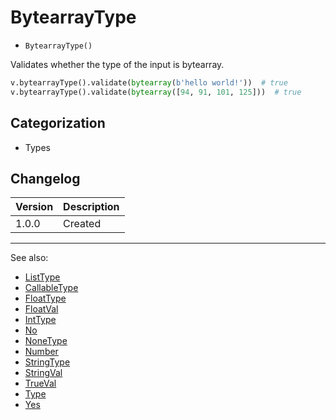 # BytearrayType

- `BytearrayType()`

Validates whether the type of the input is bytearray.

```python
v.bytearrayType().validate(bytearray(b'hello world!'))  # true
v.bytearrayType().validate(bytearray([94, 91, 101, 125]))  # true
```

## Categorization

- Types

## Changelog

Version | Description
--------|-------------
  1.0.0 | Created

***
See also:

- [ListType](ListType.md)
- [CallableType](CallableType.md)
- [FloatType](FloatType.md)
- [FloatVal](FloatVal.md)
- [IntType](IntType.md)
- [No](No.md)
- [NoneType](NoneType.md)
- [Number](Number.md)
- [StringType](StringType.md)
- [StringVal](StringVal.md)
- [TrueVal](TrueVal.md)
- [Type](Type.md)
- [Yes](Yes.md)